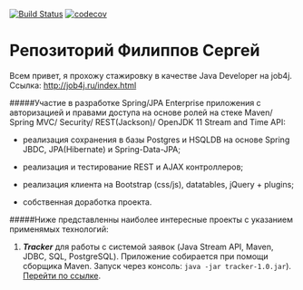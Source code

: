 [![Build Status](https://travis-ci.org/Fireserdg/job4j.svg?branch=master)](https://travis-ci.org/Fireserdg/job4j)
[![codecov](https://codecov.io/gh/Fireserdg/job4j/branch/master/graph/badge.svg)](https://codecov.io/gh/Fireserdg/job4j)
# Репозиторий Филиппов Сергей
Всем привет, я прохожу стажировку в качестве Java Developer на job4j. 
Ссылка: http://job4j.ru/index.html

#####Участие в разработке Spring/JPA Enterprise приложения c авторизацией и правами доступа на основе ролей на стеке Maven/ Spring MVC/ Security/ REST(Jackson)/ OpenJDK 11 Stream and Time API:

+ реализация сохранения в базы Postgres и HSQLDB на основе Spring JBDC, 
  JPA(Hibernate) и Spring-Data-JPA;
+ реализация и тестирование REST и AJAX контроллеров;

+ реализация клиента на Bootstrap (css/js), datatables, jQuery + plugins;

+ собственная доработка проекта.

#####Ниже представленны наиболее интересные проекты с указанием применямых технологий:

1. ***Tracker*** для работы с системой заявок (Java Stream API, Maven, JDBC, SQL, PostgreSQL).
Приложение собирается при помощи сборщика Maven. 
Запуск через консоль: `java -jar tracker-1.0.jar`).
[Перейти по ссылке](https://github.com/Fireserdg/job4j/tree/master/chapter_002/tracker).



